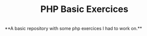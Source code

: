 <div align='center'><h1>PHP Basic Exercices</h1>
</div>
<br>
**A basic repository with some php exercices I had to work on.**
